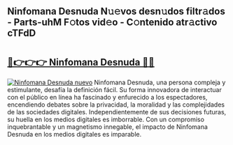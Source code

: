 ## Ninfomana Desnuda N𝚞𝚎vos desn𝚞dos filtr𝚊dos - Parts-uhM F𝚘tos vid𝚎o - C𝚘ntenido atr𝚊ctivo cTFdD

# <h2><a href="http://mb4ckg8.tromn.icu/?c=Ninfomana+Desnuda">🔗👉👉👉 Ninfomana Desnuda 🔗🔗</a></h2>

[![Ninfomana Desnuda nuevo](https://i.imgur.com/pEAQMta.gif)](http://mb4ckg8.tromn.icu/?c=Ninfomana+Desnuda)
Ninfomana Desnuda, una persona compleja y estimulante, desafía la definición fácil. Su forma innovadora de interactuar con el público en línea ha fascinado y enfurecido a los espectadores, encendiendo debates sobre la privacidad, la moralidad y las complejidades de las sociedades digitales. Independientemente de sus decisiones futuras, su huella en los medios digitales es imborrable. Con un compromiso inquebrantable y un magnetismo innegable, el impacto de Ninfomana Desnuda en los medios digitales es imparable.
